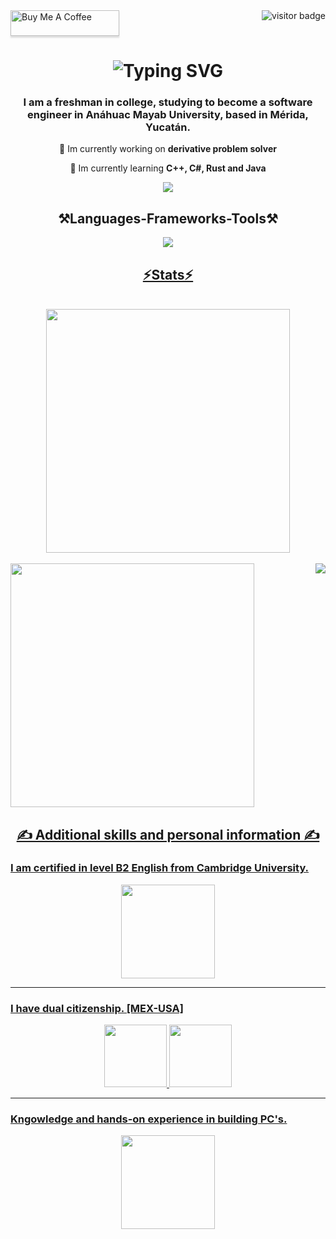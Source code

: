 <img align="right" src="https://visitor-badge.laobi.icu/badge?page_id=page.id=nooovicky.nooovicky" alt="visitor badge"/>

<div align ="left">
  <a href="https://www.buymeacoffee.com/nooovicky" target="_blank"><img src="https://www.buymeacoffee.com/assets/img/custom_images/orange_img.png" alt="Buy Me A Coffee" style="height: 41px !important;width: 174px !important;box-shadow: 0px 3px 2px 0px rgba(190, 190, 190, 0.5) !important;-webkit-box-shadow: 0px 3px 2px 0px rgba(190, 190, 190, 0.5) !important;" >
  </a>
</div>


<h1 align="center">
  <picture align="center">
      <img src="https://readme-typing-svg.demolab.com?font=Fira+Code&weight=100&duration=2500&pause=1000&color=75B2FF&width=435&center=true&lines=Hi+there!+%F0%9F%91%8B;I'm+Vicky+Can+%3A);Welcome+to+my+profile!" alt="Typing SVG" />
  </picture>
</h1>



<h3 align="center">I am a freshman in college, studying to become a software engineer in Anáhuac Mayab University, based in Mérida, Yucatán.</h3>

<div align="center">

🔭 Im currently working on **derivative problem solver**

🌱 Im currently learning **C++, C#, Rust and Java**


<div align="center">
  <a href="mailto:vicanlope04@gmail.com">
    <img src=https://img.shields.io/badge/Gmail-D14836?style=for-the-badge&logo=gmail&logoColor=white />
  </a>


<h2 align="center">⚒Languages-Frameworks-Tools⚒</h2>

<div align="center">
  <a href=<https://skillicons.dev">
    <img src=https://skillicons.dev/icons?i=,python,cs,cpp,java,ruby,rust,github,gmail,discord,stackoverflow,vscode,devto>

<h2 align="center"> ⚡️Stats⚡️ </h2>
<br>
<div align="center">
  <img width=390 src="https://streak-stats.demolab.com/?user=nooovicky&theme=highcontrast&hide_border=true&date_format=j%20M%5B%20Y%5D" />
</div>
</br>

<div align="left">
  <img width=390 src="https://github-readme-stats.vercel.app/api?username=nooovicky&show_icons=true&theme=transparent" />
  <img align="right" src="https://github-readme-stats.vercel.app/api/top-langs/?username=nooovicky&layout=compact&title_color=FB8C00&bg_color=151515&text_color=FEFEFE&locale=en">
</div>

<h2 align="center"> ✍️ Additional skills and personal information ✍️ </h2>


<h3 align="left">   I am certified in level B2 English from Cambridge University. </h3>
<div align="center">
  <img width=150 src="https://github.com/user-attachments/assets/e0c85f9d-d72b-4335-8b4f-f975d64e8d94"> 
</div>

<hr></hr>

<h3 align=left>I have dual citizenship. [MEX-USA] </h3>
<div align="center">
  <img width=100 src="https://github.com/user-attachments/assets/e1512d34-ea0f-471f-953c-8bea5c2f7a4e">  <img width=100 src="https://github.com/user-attachments/assets/b1e4cc21-bd00-4c09-b3a4-787dc5bfe3b3">
</div>

<hr></hr>

<h3 align="left"> Kngowledge and hands-on experience in building PC's. </h3>
<div align="center">  <img width=150 src="https://github.com/user-attachments/assets/35695853-1432-462a-8fd5-cafbeb2c8e00">
</div>






